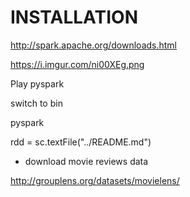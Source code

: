 # INSTALLATION

http://spark.apache.org/downloads.html

https://i.imgur.com/ni00XEg.png


Play pyspark

switch to bin

pyspark

rdd = sc.textFile("../README.md")


- download movie reviews data

http://grouplens.org/datasets/movielens/

